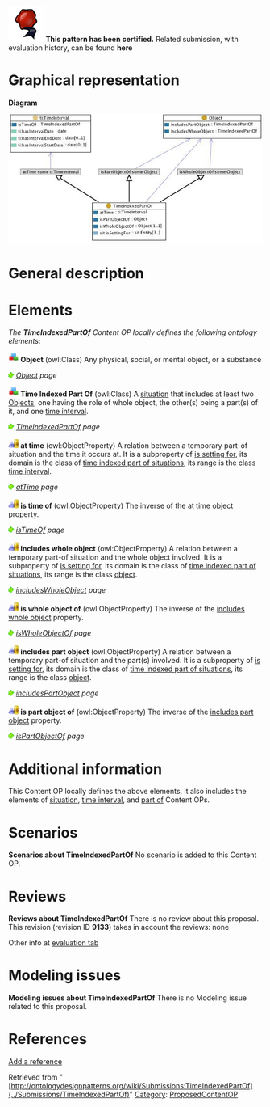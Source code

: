 [![](../images/thumb/b/b5/Certified.png/70px-Certified.png)](../Image/Certified.png "Certified.png") __This pattern has been certified.__
Related submission, with evaluation history, can be found __here__





#  Graphical representation


__Diagram__




[![Image:timeindexedpartof.jpg](../images/c/c0/Timeindexedpartof.jpg)](../Image/Timeindexedpartof.jpg "Image:timeindexedpartof.jpg")




#  General description


  




#  Elements


_The __TimeIndexedPartOf__ Content OP locally defines the following ontology elements:_




[![Class](../images/thumb/2/27/Class.gif/20px-Class.gif)](../Image/Class.gif "Class") __Object__ (owl:Class) Any physical, social, or mental object, or a substance 



 [![](../images/thumb/8/87/ArrowRight.gif/11px-ArrowRight.gif)](../Image/ArrowRight.gif "ArrowRight.gif") _[Object](../Submissions/TimeIndexedPartOf/Object "Submissions:TimeIndexedPartOf/Object") page_

[![Class](../images/thumb/2/27/Class.gif/20px-Class.gif)](../Image/Class.gif "Class") __Time Indexed Part Of__ (owl:Class) A  [situation](../Submissions/Situation/Situation "Submissions:Situation/Situation") that includes at least two  [Objects](../Submissions/TimeIndexedPartOf/Object "Submissions:TimeIndexedPartOf/Object"), one having the role of whole object, the other(s) being a part(s) of it, and one  [time interval](../Submissions/TimeInterval/TimeInterval "Submissions:TimeInterval/TimeInterval"). 



 [![](../images/thumb/8/87/ArrowRight.gif/11px-ArrowRight.gif)](../Image/ArrowRight.gif "ArrowRight.gif") _[TimeIndexedPartOf](../Submissions/TimeIndexedPartOf/TimeIndexedPartOf "Submissions:TimeIndexedPartOf/TimeIndexedPartOf") page_

[![ObjectProperty](../images/thumb/c/c3/ObjectProperty.gif/20px-ObjectProperty.gif)](../Image/ObjectProperty.gif "ObjectProperty") __at time__ (owl:ObjectProperty) A relation between a temporary part-of situation and the time it occurs at. It is a subproperty of  [is setting for](../Submissions/Situation/isSettingFor "Submissions:Situation/isSettingFor"), its domain is the class of  [time indexed part of situations](../Submissions/TimeIndexedPartOf/TimeIndexedPartOf "Submissions:TimeIndexedPartOf/TimeIndexedPartOf"), its range is the class  [time interval](../Submissions/TimeInterval/TimeInterval "Submissions:TimeInterval/TimeInterval"). 



 [![](../images/thumb/8/87/ArrowRight.gif/11px-ArrowRight.gif)](../Image/ArrowRight.gif "ArrowRight.gif") _[atTime](../Submissions/TimeIndexedPartOf/atTime "Submissions:TimeIndexedPartOf/atTime") page_

[![ObjectProperty](../images/thumb/c/c3/ObjectProperty.gif/20px-ObjectProperty.gif)](../Image/ObjectProperty.gif "ObjectProperty") __is time of__ (owl:ObjectProperty) The inverse of the  [at time](../Submissions/TimeIndexedPartOf/atTime "Submissions:TimeIndexedPartOf/atTime") object property. 



 [![](../images/thumb/8/87/ArrowRight.gif/11px-ArrowRight.gif)](../Image/ArrowRight.gif "ArrowRight.gif") _[isTimeOf](../Submissions/TimeIndexedPartOf/isTimeOf "Submissions:TimeIndexedPartOf/isTimeOf") page_

[![ObjectProperty](../images/thumb/c/c3/ObjectProperty.gif/20px-ObjectProperty.gif)](../Image/ObjectProperty.gif "ObjectProperty") __includes whole object__ (owl:ObjectProperty) A relation between a temporary part-of situation and the whole object involved. It is a subproperty of  [is setting for](../Submissions/Situation/isSettingFor "Submissions:Situation/isSettingFor"), its domain is the class of  [time indexed part of situations](../Submissions/TimeIndexedPartOf/TimeIndexedPartOf "Submissions:TimeIndexedPartOf/TimeIndexedPartOf"), its range is the class  [object](../Submissions/TimeIndexedPartOf/Object "Submissions:TimeIndexedPartOf/Object"). 



 [![](../images/thumb/8/87/ArrowRight.gif/11px-ArrowRight.gif)](../Image/ArrowRight.gif "ArrowRight.gif") _[includesWholeObject](../Submissions/TimeIndexedPartOf/includesWholeObject "Submissions:TimeIndexedPartOf/includesWholeObject") page_

[![ObjectProperty](../images/thumb/c/c3/ObjectProperty.gif/20px-ObjectProperty.gif)](../Image/ObjectProperty.gif "ObjectProperty") __is whole object of__ (owl:ObjectProperty) The inverse of the  [includes whole object](../Submissions/TimeIndexedPartOf/includesWholeObject "Submissions:TimeIndexedPartOf/includesWholeObject") property. 



 [![](../images/thumb/8/87/ArrowRight.gif/11px-ArrowRight.gif)](../Image/ArrowRight.gif "ArrowRight.gif") _[isWholeObjectOf](../Submissions/TimeIndexedPartOf/isWholeObjectOf "Submissions:TimeIndexedPartOf/isWholeObjectOf") page_

[![ObjectProperty](../images/thumb/c/c3/ObjectProperty.gif/20px-ObjectProperty.gif)](../Image/ObjectProperty.gif "ObjectProperty") __includes part object__ (owl:ObjectProperty) A relation between a temporary part-of situation and the part(s) involved. It is a subproperty of  [is setting for](../Submissions/Situation/isSettingFor "Submissions:Situation/isSettingFor"), its domain is the class of  [time indexed part of situations](../Submissions/TimeIndexedPartOf/TimeIndexedPartOf "Submissions:TimeIndexedPartOf/TimeIndexedPartOf"), its range is the class  [object](../Submissions/TimeIndexedPartOf/Object "Submissions:TimeIndexedPartOf/Object"). 



 [![](../images/thumb/8/87/ArrowRight.gif/11px-ArrowRight.gif)](../Image/ArrowRight.gif "ArrowRight.gif") _[includesPartObject](../Submissions/TimeIndexedPartOf/includesPartObject "Submissions:TimeIndexedPartOf/includesPartObject") page_

[![ObjectProperty](../images/thumb/c/c3/ObjectProperty.gif/20px-ObjectProperty.gif)](../Image/ObjectProperty.gif "ObjectProperty") __is part object of__ (owl:ObjectProperty) The inverse of the  [includes part object](../Submissions/TimeIndexedPartOf/includesPartObject "Submissions:TimeIndexedPartOf/includesPartObject") property. 



 [![](../images/thumb/8/87/ArrowRight.gif/11px-ArrowRight.gif)](../Image/ArrowRight.gif "ArrowRight.gif") _[isPartObjectOf](../Submissions/TimeIndexedPartOf/isPartObjectOf "Submissions:TimeIndexedPartOf/isPartObjectOf") page_
#  Additional information


This Content OP locally defines the above elements, it also includes the elements of  [situation](../Submissions/Situation "Submissions:Situation"), [time interval](../Submissions/TimeInterval "Submissions:TimeInterval"), and  [part of](../Submissions/PartOf "Submissions:PartOf") Content OPs.



#  Scenarios



__Scenarios about TimeIndexedPartOf__
No scenario is added to this Content OP.




#  Reviews



__Reviews about TimeIndexedPartOf__
There is no review about this proposal.
This revision (revision ID __9133__) takes in account the reviews: none


Other info at [evaluation tab](http://ontologydesignpatterns.org/wiki/index.php?title=Submissions:TimeIndexedPartOf&action=evaluation "http://ontologydesignpatterns.org/wiki/index.php?title=Submissions:TimeIndexedPartOf&action=evaluation")




  




#  Modeling issues



__Modeling issues about TimeIndexedPartOf__
There is no Modeling issue related to this proposal.




  




#  References


[Add a reference](index.php@title=Odp%253AAdd_reference&subject=../Submissions/TimeIndexedPartOf "http://ontologydesignpatterns.org/wiki/index.php?title=Odp:Add_reference&subject=Submissions%3ATimeIndexedPartOf")


  






Retrieved from "[http://ontologydesignpatterns.org/wiki/Submissions:TimeIndexedPartOf](../Submissions/TimeIndexedPartOf)"
 [Category](http://ontologydesignpatterns.org/wiki/Special:Categories "Special:Categories"): [ProposedContentOP](../Category/ProposedContentOP "Category:ProposedContentOP")